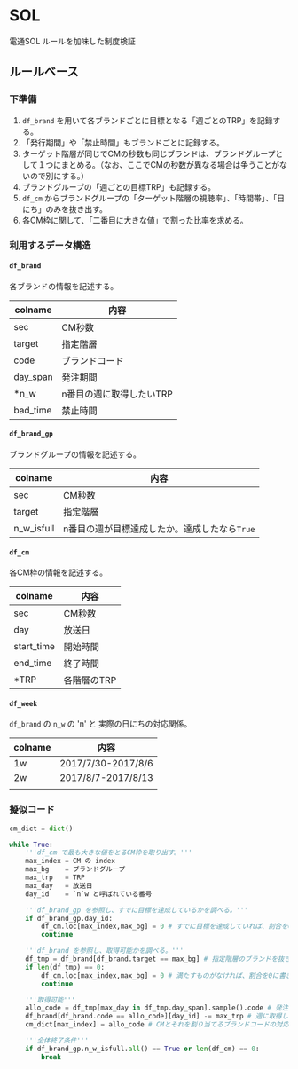 # SOL
電通SOL ルールを加味した制度検証

## ルールベース
### 下準備
1. `df_brand` を用いて各ブランドごとに目標となる「週ごとのTRP」を記録する。
2. 「発行期間」や「禁止時間」もブランドごとに記録する。
3. ターゲット階層が同じでCMの秒数も同じブランドは、ブランドグループとして１つにまとめる。（なお、ここでCMの秒数が異なる場合は争うことがないので別にする。）
4. ブランドグループの「週ごとの目標TRP」も記録する。
5. `df_cm` からブランドグループの「ターゲット階層の視聴率」、「時間帯」、「日にち」のみを抜き出す。
6. 各CM枠に関して、「二番目に大きな値」で割った比率を求める。

### 利用するデータ構造
#### `df_brand`
各ブランドの情報を記述する。

| colname  | 内容                     |
| -------- | ------------------------ |
| sec      | CM秒数                   |
| target   | 指定階層                 |
| code     | ブランドコード           |
| day_span | 発注期間                 |
| *n_w     | n番目の週に取得したいTRP |
| bad_time | 禁止時間                 |

#### `df_brand_gp`
ブランドグループの情報を記述する。

| colname    | 内容                                          |
| ---------- | --------------------------------------------- |
| sec        | CM秒数                                        |
| target     | 指定階層                                      |
| n_w_isfull | n番目の週が目標達成したか。達成したなら`True` |

#### `df_cm`
各CM枠の情報を記述する。

| colname    | 内容        |
| ---------- | ----------- |
| sec        | CM秒数      |
| day        | 放送日      |
| start_time | 開始時間    |
| end_time   | 終了時間    |
| *TRP       | 各階層のTRP |

#### `df_week`
`df_brand` の `n_w` の 'n' と 実際の日にちの対応関係。

| colname | 内容               |
| ------- | ------------------ |
| 1w      | 2017/7/30-2017/8/6 |
| 2w      | 2017/8/7-2017/8/13 |
|         |                    |

### 擬似コード
```python
cm_dict = dict()

while True:
    '''df_cm で最も大きな値をとるCM枠を取り出す。'''
    max_index = CM の index
    max_bg    = ブランドグループ
    max_trp   = TRP
    max_day   = 放送日
    day_id    = `n`w と呼ばれている番号

    '''df_brand_gp を参照し、すでに目標を達成しているかを調べる。'''
    if df_brand_gp.day_id:
        df_cm.loc[max_index,max_bg] = 0 # すでに目標を達成していれば、割合を0に書き換えて終了。
        continue

    '''df_brand を参照し、取得可能かを調べる。'''
    df_tmp = df_brand[df_brand.target == max_bg] # 指定階層のブランドを抜き出す。
    if len(df_tmp) == 0:
        df_cm.loc[max_index,max_bg] = 0 # 満たすものがなければ、割合を0に書き換えて終了。
        continue

    '''取得可能'''
    allo_code = df_tmp[max_day in df_tmp.day_span].sample().code # 発注期間内に入っているブランドからランダムチョイス。
    df_brand[df_brand.code == allo_code][day_id] -= max_trp # 週に取得したいTRPを引く。
    cm_dict[max_index] = allo_code # CMとそれを割り当てるブランドコードの対応関係を記録する。

    '''全体終了条件'''
    if df_brand_gp.n_w_isfull.all() == True or len(df_cm) == 0:
        break
```
